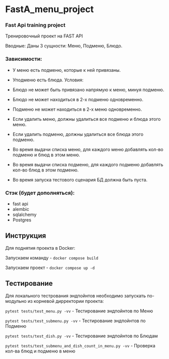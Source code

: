# FastA_menu_project
### Fast Api training project

Тренировочный проект на FAST API

Вводные:
Даны 3 сущности: Меню, Подменю, Блюдо.

### Зависимости:
- У меню есть подменю, которые к ней привязаны.
- Уподменю есть блюда.
Условия: 

- Блюдо не может быть привязано напрямую к меню, минуя подменю. 
- Блюдо не может находиться в 2-х подменю одновременно. 
- Подменю не может находиться в 2-х меню одновременно.
- Если удалить меню, должны удалиться все подменю и блюда этого меню. 
- Если удалить подменю, должны удалиться все блюда этого подменю.  
- Во время выдачи списка меню, для каждого меню добавлять кол-во подменю и блюд в этом меню. 
- Во время выдачи списка подменю, для каждого подменю добавлять кол-во блюд в этом подменю. 
- Во время запуска тестового сценария БД должна быть пуста.


### Стэк (будет дополняться):

- fast api
- alembic 
- sqlalchemy
- Postgres

## Инструкция

Для поднятия проекта в Docker:

Запускаем команду  -  `docker compose build`

Запускаем проект  -  `docker compose up -d`





## Тестирование

Для локального тестрования эндпойнтов необходимо запускать по-модульно из корневой дирректории проекта:

`pytest tests/test_menu.py -vv`  -   Тестирование эндпойнтов по Меню

`pytest tests/test_submenu.py -vv`  -   Тестирование эндпойнтов по Подменю

`pytest tests/test_dish.py -vv`  -   Тестирование эндпойнтов по Блюдам

`pytest tests/test_submenu_and_dish_count_in_menu.py -vv`  -  Проверка кол-ва блюд и подменю в меню